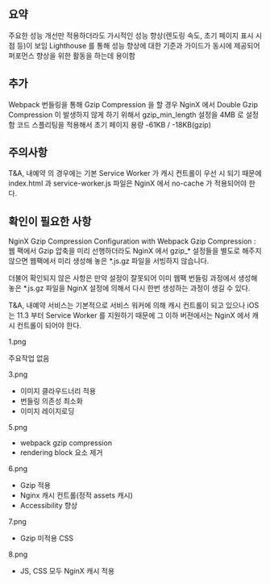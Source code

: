 ## 요약

주요한 성능 개선만 적용하더라도 가시적인 성능 향상(렌도링 속도, 초기 페이지 표시 시점 등)이 보임
Lighthouse 를 통해 성능 향상에 대한 기준과 가이드가 동시에 제공되어 퍼포먼스 향상을 위한 활동을 하는데 용이함

## 추가

Webpack 번들링을 통해 Gzip Compression 을 할 경우 NginX 에서 Double Gzip Compression 이 발생하지 않게 하기 위해서 gzip_min_length 설정을 4MB 로 설정함
코드 스플리팅을 적용해서 초기 페이지 용량 -61KB / -18KB(gzip)

## 주의사항

T&A, 내예약 의 경우에는 기본 Service Worker 가 캐시 컨트롤이 우선 시 되기 때문에 index.html 과 service-worker.js 파일은 NginX 에서 no-cache 가 적용되어야 한다.

## 확인이 필요한 사항

NginX Gzip Compression Configuration with Webpack Gzip Compression : 웹 팩에서 Gzip 압축을 미리 선행하더라도 NginX 에서 gzip_* 설정들을 별도로 해주지 않으면 웹팩에서 미리 생성해 놓은 *.js.gz 파일을 서빙하지 않습니다.

더불어 확인되지 않은 사항은 만약 설정이 잘못되어 이미 웹팩 번들링 과정에서 생성해 놓은 *.js.gz 파일을 NginX 설정에 의해서 다시 한번 생성하는 과정이 생길 수 있다.

T&A, 내예약 서비스는 기본적으로 서비스 워커에 의해 캐시 컨트롤이 되고 있으나 iOS 는 11.3 부터 Service Worker 를 지원하기 때문에 그 이하 버젼에서는 NginX 에서 캐시 컨트롤이 되어야 한다.

1.png

주요작업 없음

3.png

* 이미지 클라우드너리 적용
* 번들링 의존성 최소화
* 이미지 레이지로딩

5.png

* webpack gzip compression
* rendering block 요소 제거

6.png

* Gzip 적용
* Nginx 캐시 컨트롤(정적 assets 캐시)
* Accessibility 향상

7.png

* Gzip 미적용 CSS

8.png

* JS, CSS 모두 NginX 캐시 적용
